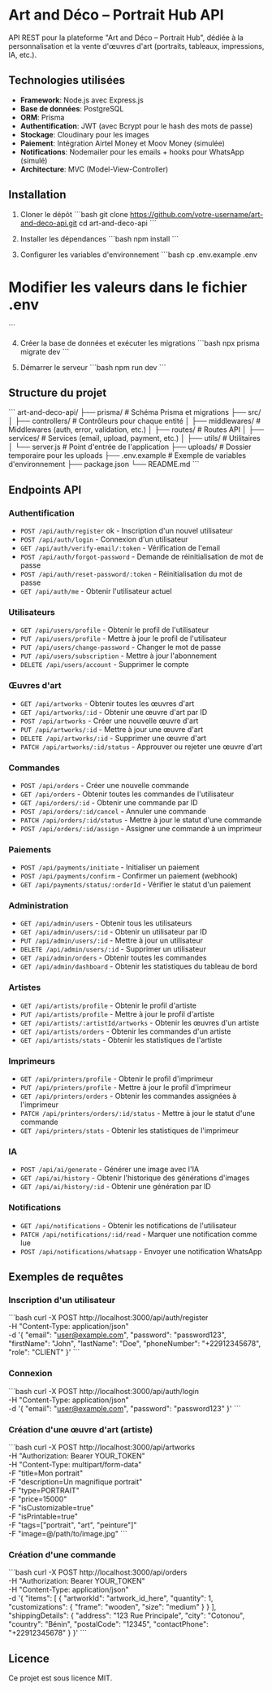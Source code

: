 # Art and Déco – Portrait Hub API

API REST pour la plateforme "Art and Déco – Portrait Hub", dédiée à la personnalisation et la vente d'œuvres d'art (portraits, tableaux, impressions, IA, etc.).

## Technologies utilisées

- **Framework**: Node.js avec Express.js
- **Base de données**: PostgreSQL
- **ORM**: Prisma
- **Authentification**: JWT (avec Bcrypt pour le hash des mots de passe)
- **Stockage**: Cloudinary pour les images
- **Paiement**: Intégration Airtel Money et Moov Money (simulée)
- **Notifications**: Nodemailer pour les emails + hooks pour WhatsApp (simulé)
- **Architecture**: MVC (Model-View-Controller)

## Installation

1. Cloner le dépôt
\`\`\`bash
git clone https://github.com/votre-username/art-and-deco-api.git
cd art-and-deco-api
\`\`\`

2. Installer les dépendances
\`\`\`bash
npm install
\`\`\`

3. Configurer les variables d'environnement
\`\`\`bash
cp .env.example .env

# Modifier les valeurs dans le fichier .env
\`\`\`

4. Créer la base de données et exécuter les migrations
\`\`\`bash
npx prisma migrate dev
\`\`\`

5. Démarrer le serveur
\`\`\`bash
npm run dev
\`\`\`

## Structure du projet

\`\`\`
art-and-deco-api/
├── prisma/                  # Schéma Prisma et migrations
├── src/
│   ├── controllers/         # Contrôleurs pour chaque entité
│   ├── middlewares/         # Middlewares (auth, error, validation, etc.)
│   ├── routes/              # Routes API
│   ├── services/            # Services (email, upload, payment, etc.)
│   ├── utils/               # Utilitaires
│   └── server.js            # Point d'entrée de l'application
├── uploads/                 # Dossier temporaire pour les uploads
├── .env.example             # Exemple de variables d'environnement
├── package.json
└── README.md
\`\`\`

## Endpoints API

### Authentification

- `POST /api/auth/register` ok - Inscription d'un nouvel utilisateur
- `POST /api/auth/login` - Connexion d'un utilisateur
- `GET /api/auth/verify-email/:token` - Vérification de l'email
- `POST /api/auth/forgot-password` - Demande de réinitialisation de mot de passe
- `POST /api/auth/reset-password/:token` - Réinitialisation du mot de passe
- `GET /api/auth/me` - Obtenir l'utilisateur actuel

### Utilisateurs

- `GET /api/users/profile` - Obtenir le profil de l'utilisateur
- `PUT /api/users/profile` - Mettre à jour le profil de l'utilisateur
- `PUT /api/users/change-password` - Changer le mot de passe
- `PUT /api/users/subscription` - Mettre à jour l'abonnement
- `DELETE /api/users/account` - Supprimer le compte

### Œuvres d'art

- `GET /api/artworks` - Obtenir toutes les œuvres d'art
- `GET /api/artworks/:id` - Obtenir une œuvre d'art par ID
- `POST /api/artworks` - Créer une nouvelle œuvre d'art
- `PUT /api/artworks/:id` - Mettre à jour une œuvre d'art
- `DELETE /api/artworks/:id` - Supprimer une œuvre d'art
- `PATCH /api/artworks/:id/status` - Approuver ou rejeter une œuvre d'art

### Commandes

- `POST /api/orders` - Créer une nouvelle commande
- `GET /api/orders` - Obtenir toutes les commandes de l'utilisateur
- `GET /api/orders/:id` - Obtenir une commande par ID
- `POST /api/orders/:id/cancel` - Annuler une commande
- `PATCH /api/orders/:id/status` - Mettre à jour le statut d'une commande
- `POST /api/orders/:id/assign` - Assigner une commande à un imprimeur

### Paiements

- `POST /api/payments/initiate` - Initialiser un paiement
- `POST /api/payments/confirm` - Confirmer un paiement (webhook)
- `GET /api/payments/status/:orderId` - Vérifier le statut d'un paiement

### Administration

- `GET /api/admin/users` - Obtenir tous les utilisateurs
- `GET /api/admin/users/:id` - Obtenir un utilisateur par ID
- `PUT /api/admin/users/:id` - Mettre à jour un utilisateur
- `DELETE /api/admin/users/:id` - Supprimer un utilisateur
- `GET /api/admin/orders` - Obtenir toutes les commandes
- `GET /api/admin/dashboard` - Obtenir les statistiques du tableau de bord

### Artistes

- `GET /api/artists/profile` - Obtenir le profil d'artiste
- `PUT /api/artists/profile` - Mettre à jour le profil d'artiste
- `GET /api/artists/:artistId/artworks` - Obtenir les œuvres d'un artiste
- `GET /api/artists/orders` - Obtenir les commandes d'un artiste
- `GET /api/artists/stats` - Obtenir les statistiques de l'artiste

### Imprimeurs

- `GET /api/printers/profile` - Obtenir le profil d'imprimeur
- `PUT /api/printers/profile` - Mettre à jour le profil d'imprimeur
- `GET /api/printers/orders` - Obtenir les commandes assignées à l'imprimeur
- `PATCH /api/printers/orders/:id/status` - Mettre à jour le statut d'une commande
- `GET /api/printers/stats` - Obtenir les statistiques de l'imprimeur

### IA

- `POST /api/ai/generate` - Générer une image avec l'IA
- `GET /api/ai/history` - Obtenir l'historique des générations d'images
- `GET /api/ai/history/:id` - Obtenir une génération par ID

### Notifications

- `GET /api/notifications` - Obtenir les notifications de l'utilisateur
- `PATCH /api/notifications/:id/read` - Marquer une notification comme lue
- `POST /api/notifications/whatsapp` - Envoyer une notification WhatsApp

## Exemples de requêtes

### Inscription d'un utilisateur

\`\`\`bash
curl -X POST http://localhost:3000/api/auth/register \
  -H "Content-Type: application/json" \
  -d '{
    "email": "user@example.com",
    "password": "password123",
    "firstName": "John",
    "lastName": "Doe",
    "phoneNumber": "+22912345678",
    "role": "CLIENT"
  }'
\`\`\`

### Connexion

\`\`\`bash
curl -X POST http://localhost:3000/api/auth/login \
  -H "Content-Type: application/json" \
  -d '{
    "email": "user@example.com",
    "password": "password123"
  }'
\`\`\`

### Création d'une œuvre d'art (artiste)

\`\`\`bash
curl -X POST http://localhost:3000/api/artworks \
  -H "Authorization: Bearer YOUR_TOKEN" \
  -H "Content-Type: multipart/form-data" \
  -F "title=Mon portrait" \
  -F "description=Un magnifique portrait" \
  -F "type=PORTRAIT" \
  -F "price=15000" \
  -F "isCustomizable=true" \
  -F "isPrintable=true" \
  -F "tags=[\"portrait\", \"art\", \"peinture\"]" \
  -F "image=@/path/to/image.jpg"
\`\`\`

### Création d'une commande

\`\`\`bash
curl -X POST http://localhost:3000/api/orders \
  -H "Authorization: Bearer YOUR_TOKEN" \
  -H "Content-Type: application/json" \
  -d '{
    "items": [
      {
        "artworkId": "artwork_id_here",
        "quantity": 1,
        "customizations": {
          "frame": "wooden",
          "size": "medium"
        }
      }
    ],
    "shippingDetails": {
      "address": "123 Rue Principale",
      "city": "Cotonou",
      "country": "Bénin",
      "postalCode": "12345",
      "contactPhone": "+22912345678"
    }
  }'
\`\`\`

## Licence

Ce projet est sous licence MIT.

